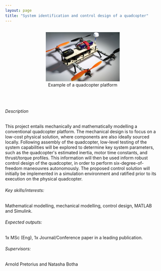 ```yaml
---
layout: page
title: "System identification and control design of a quadcopter"
---
```

<!-- add image here -->
<div style="display: flex; justify-content: center;">
  <figure style="text-align: center;">
    <img src="/projects/low-cost-quad/quad.png" alt="Quadcopter" width="60%">
    <figcaption>Example of a quadcopter platform</figcaption>
  </figure>
</div>
<!-- Space after image -->
<br><br>

<!-- Body-->
###### Description

This project entails mechanically and mathematically modelling a conventional quadcopter platform. The mechanical design is to focus on a low-cost physical solution, where components are also ideally sourced locally. Following assembly of the quadcopter, low-level testing of the system capabilities will be explored to determine key system parameters, such as the quadcopter's estimated inertia, motor time constants, and thrust/torque profiles. This information will then be used inform robust control design of the quadcopter, in order to perform six-degree-of-freedom maneouvres autonomously. The proposed control solution will initially be implemented in a simulation environment and ratified prior to its execution on the physical quadcopter.

###### Key skills/interests:

Mathematical modelling, mechanical modelling, control design, MATLAB and Simulink.

###### Expected outputs:

1x MSc (Eng), 1x Journal/Conference paper in a leading publication.

###### Supervisors: 

Arnold Pretorius and Natasha Botha
